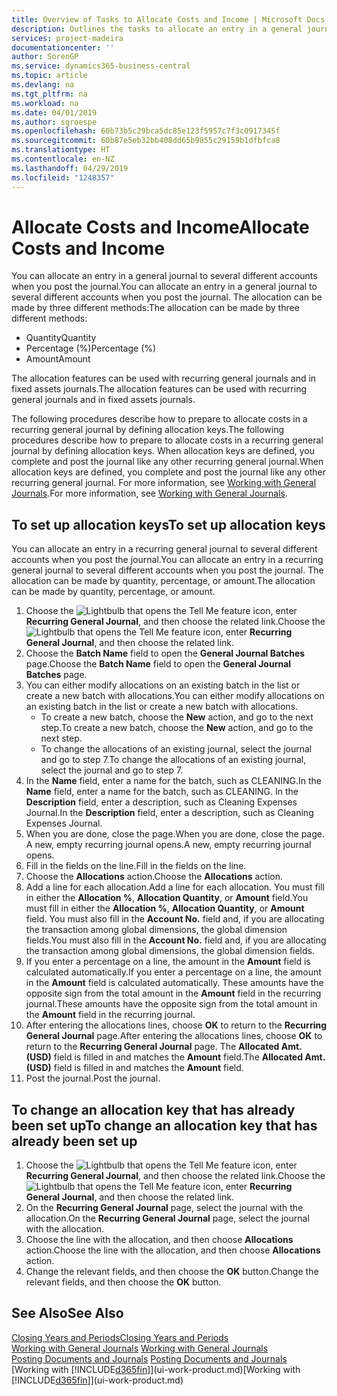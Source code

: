 ```yaml
---
title: Overview of Tasks to Allocate Costs and Income | Microsoft Docs
description: Outlines the tasks to allocate an entry in a general journal to several different accounts when you post the journal.
services: project-madeira
documentationcenter: ''
author: SorenGP
ms.service: dynamics365-business-central
ms.topic: article
ms.devlang: na
ms.tgt_pltfrm: na
ms.workload: na
ms.date: 04/01/2019
ms.author: sgroespe
ms.openlocfilehash: 60b73b5c29bca5dc85e123f5957c7f3c0917345f
ms.sourcegitcommit: 60b87e5eb32bb408dd65b9855c29159b1dfbfca8
ms.translationtype: HT
ms.contentlocale: en-NZ
ms.lasthandoff: 04/29/2019
ms.locfileid: "1248357"
---
```

# <a name="allocate-costs-and-income"></a><span data-ttu-id="35ba7-103">Allocate Costs and Income</span><span class="sxs-lookup"><span data-stu-id="35ba7-103">Allocate Costs and Income</span></span>
<span data-ttu-id="35ba7-104">You can allocate an entry in a general journal to several different accounts when you post the journal.</span><span class="sxs-lookup"><span data-stu-id="35ba7-104">You can allocate an entry in a general journal to several different accounts when you post the journal.</span></span> <span data-ttu-id="35ba7-105">The allocation can be made by three different methods:</span><span class="sxs-lookup"><span data-stu-id="35ba7-105">The allocation can be made by three different methods:</span></span>

* <span data-ttu-id="35ba7-106">Quantity</span><span class="sxs-lookup"><span data-stu-id="35ba7-106">Quantity</span></span>
* <span data-ttu-id="35ba7-107">Percentage (%)</span><span class="sxs-lookup"><span data-stu-id="35ba7-107">Percentage (%)</span></span>
* <span data-ttu-id="35ba7-108">Amount</span><span class="sxs-lookup"><span data-stu-id="35ba7-108">Amount</span></span>

<span data-ttu-id="35ba7-109">The allocation features can be used with recurring general journals and in fixed assets journals.</span><span class="sxs-lookup"><span data-stu-id="35ba7-109">The allocation features can be used with recurring general journals and in fixed assets journals.</span></span>
<!--You can also distribute the cost or revenue of a line to an intercompany partner when you post a sales or purchase document. When you post the document, a line will be posted in your general journal, and a corresponding line will be created in the intercompany outbox.-->

<span data-ttu-id="35ba7-110">The following procedures describe how to prepare to allocate costs in a recurring general journal by defining allocation keys.</span><span class="sxs-lookup"><span data-stu-id="35ba7-110">The following procedures describe how to prepare to allocate costs in a recurring general journal by defining allocation keys.</span></span> <span data-ttu-id="35ba7-111">When allocation keys are defined, you complete and post the journal like any other recurring general journal.</span><span class="sxs-lookup"><span data-stu-id="35ba7-111">When allocation keys are defined, you complete and post the journal like any other recurring general journal.</span></span> <span data-ttu-id="35ba7-112">For more information, see [Working with General Journals](ui-work-general-journals.md).</span><span class="sxs-lookup"><span data-stu-id="35ba7-112">For more information, see [Working with General Journals](ui-work-general-journals.md).</span></span>

## <a name="to-set-up-allocation-keys"></a><span data-ttu-id="35ba7-113">To set up allocation keys</span><span class="sxs-lookup"><span data-stu-id="35ba7-113">To set up allocation keys</span></span>
<span data-ttu-id="35ba7-114">You can allocate an entry in a recurring general journal to several different accounts when you post the journal.</span><span class="sxs-lookup"><span data-stu-id="35ba7-114">You can allocate an entry in a recurring general journal to several different accounts when you post the journal.</span></span> <span data-ttu-id="35ba7-115">The allocation can be made by quantity, percentage, or amount.</span><span class="sxs-lookup"><span data-stu-id="35ba7-115">The allocation can be made by quantity, percentage, or amount.</span></span>
1. <span data-ttu-id="35ba7-116">Choose the ![Lightbulb that opens the Tell Me feature](media/ui-search/search_small.png "Tell me what you want to do") icon, enter **Recurring General Journal**, and then choose the related link.</span><span class="sxs-lookup"><span data-stu-id="35ba7-116">Choose the ![Lightbulb that opens the Tell Me feature](media/ui-search/search_small.png "Tell me what you want to do") icon, enter **Recurring General Journal**, and then choose the related link.</span></span>
2. <span data-ttu-id="35ba7-117">Choose the **Batch Name** field to open the **General Journal Batches** page.</span><span class="sxs-lookup"><span data-stu-id="35ba7-117">Choose the **Batch Name** field to open the **General Journal Batches** page.</span></span>
3. <span data-ttu-id="35ba7-118">You can either modify allocations on an existing batch in the list or create a new batch with allocations.</span><span class="sxs-lookup"><span data-stu-id="35ba7-118">You can either modify allocations on an existing batch in the list or create a new batch with allocations.</span></span>
   * <span data-ttu-id="35ba7-119">To create a new batch, choose the **New** action, and go to the next step.</span><span class="sxs-lookup"><span data-stu-id="35ba7-119">To create a new batch, choose the **New** action, and go to the next step.</span></span>
   * <span data-ttu-id="35ba7-120">To change the allocations of an existing journal, select the journal and go to step 7.</span><span class="sxs-lookup"><span data-stu-id="35ba7-120">To change the allocations of an existing journal, select the journal and go to step 7.</span></span>    
4. <span data-ttu-id="35ba7-121">In the **Name** field, enter a name for the batch, such as CLEANING.</span><span class="sxs-lookup"><span data-stu-id="35ba7-121">In the **Name** field, enter a name for the batch, such as CLEANING.</span></span> <span data-ttu-id="35ba7-122">In the **Description** field, enter a description, such as Cleaning Expenses Journal.</span><span class="sxs-lookup"><span data-stu-id="35ba7-122">In the **Description** field, enter a description, such as Cleaning Expenses Journal.</span></span>
5. <span data-ttu-id="35ba7-123">When you are done, close the page.</span><span class="sxs-lookup"><span data-stu-id="35ba7-123">When you are done, close the page.</span></span> <span data-ttu-id="35ba7-124">A new, empty recurring journal opens.</span><span class="sxs-lookup"><span data-stu-id="35ba7-124">A new, empty recurring journal opens.</span></span>
6. <span data-ttu-id="35ba7-125">Fill in the fields on the line.</span><span class="sxs-lookup"><span data-stu-id="35ba7-125">Fill in the fields on the line.</span></span>
7. <span data-ttu-id="35ba7-126">Choose the **Allocations** action.</span><span class="sxs-lookup"><span data-stu-id="35ba7-126">Choose the **Allocations** action.</span></span>
8. <span data-ttu-id="35ba7-127">Add a line for each allocation.</span><span class="sxs-lookup"><span data-stu-id="35ba7-127">Add a line for each allocation.</span></span> <span data-ttu-id="35ba7-128">You must fill in either the **Allocation %**, **Allocation Quantity**, or **Amount** field.</span><span class="sxs-lookup"><span data-stu-id="35ba7-128">You must fill in either the **Allocation %**, **Allocation Quantity**, or **Amount** field.</span></span> <span data-ttu-id="35ba7-129">You must also fill in the **Account No.** field and, if you are allocating the transaction among global dimensions, the global dimension fields.</span><span class="sxs-lookup"><span data-stu-id="35ba7-129">You must also fill in the **Account No.** field and, if you are allocating the transaction among global dimensions, the global dimension fields.</span></span>
9. <span data-ttu-id="35ba7-130">If you enter a percentage on a line, the amount in the **Amount** field is calculated automatically.</span><span class="sxs-lookup"><span data-stu-id="35ba7-130">If you enter a percentage on a line, the amount in the **Amount** field is calculated automatically.</span></span> <span data-ttu-id="35ba7-131">These amounts have the opposite sign from the total amount in the **Amount** field in the recurring journal.</span><span class="sxs-lookup"><span data-stu-id="35ba7-131">These amounts have the opposite sign from the total amount in the **Amount** field in the recurring journal.</span></span>
10. <span data-ttu-id="35ba7-132">After entering the allocations lines, choose **OK** to return to the **Recurring General Journal** page.</span><span class="sxs-lookup"><span data-stu-id="35ba7-132">After entering the allocations lines, choose **OK** to return to the **Recurring General Journal** page.</span></span> <span data-ttu-id="35ba7-133">The **Allocated Amt. (USD)** field is filled in and matches the **Amount** field.</span><span class="sxs-lookup"><span data-stu-id="35ba7-133">The **Allocated Amt. (USD)** field is filled in and matches the **Amount** field.</span></span>
11. <span data-ttu-id="35ba7-134">Post the journal.</span><span class="sxs-lookup"><span data-stu-id="35ba7-134">Post the journal.</span></span>

## <a name="to-change-an-allocation-key-that-has-already-been-set-up"></a><span data-ttu-id="35ba7-135">To change an allocation key that has already been set up</span><span class="sxs-lookup"><span data-stu-id="35ba7-135">To change an allocation key that has already been set up</span></span>
1. <span data-ttu-id="35ba7-136">Choose the ![Lightbulb that opens the Tell Me feature](media/ui-search/search_small.png "Tell me what you want to do") icon, enter **Recurring General Journal**, and then choose the related link.</span><span class="sxs-lookup"><span data-stu-id="35ba7-136">Choose the ![Lightbulb that opens the Tell Me feature](media/ui-search/search_small.png "Tell me what you want to do") icon, enter **Recurring General Journal**, and then choose the related link.</span></span>
2. <span data-ttu-id="35ba7-137">On the **Recurring General Journal** page, select the journal with the allocation.</span><span class="sxs-lookup"><span data-stu-id="35ba7-137">On the **Recurring General Journal** page, select the journal with the allocation.</span></span>
3. <span data-ttu-id="35ba7-138">Choose the line with the allocation, and then choose **Allocations** action.</span><span class="sxs-lookup"><span data-stu-id="35ba7-138">Choose the line with the allocation, and then choose **Allocations** action.</span></span>
4. <span data-ttu-id="35ba7-139">Change the relevant fields, and then choose the **OK** button.</span><span class="sxs-lookup"><span data-stu-id="35ba7-139">Change the relevant fields, and then choose the **OK** button.</span></span>

## <a name="see-also"></a><span data-ttu-id="35ba7-140">See Also</span><span class="sxs-lookup"><span data-stu-id="35ba7-140">See Also</span></span>
[<span data-ttu-id="35ba7-141">Closing Years and Periods</span><span class="sxs-lookup"><span data-stu-id="35ba7-141">Closing Years and Periods</span></span>](year-close-years-periods.md)  
<span data-ttu-id="35ba7-142">[Working with General Journals](ui-work-general-journals.md)  </span><span class="sxs-lookup"><span data-stu-id="35ba7-142">[Working with General Journals](ui-work-general-journals.md)  </span></span>  
<span data-ttu-id="35ba7-143">[Posting Documents and Journals](ui-post-documents-journals.md)  </span><span class="sxs-lookup"><span data-stu-id="35ba7-143">[Posting Documents and Journals](ui-post-documents-journals.md)  </span></span>  
<span data-ttu-id="35ba7-144">[Working with [!INCLUDE[d365fin](includes/d365fin_md.md)]](ui-work-product.md)</span><span class="sxs-lookup"><span data-stu-id="35ba7-144">[Working with [!INCLUDE[d365fin](includes/d365fin_md.md)]](ui-work-product.md)</span></span>
